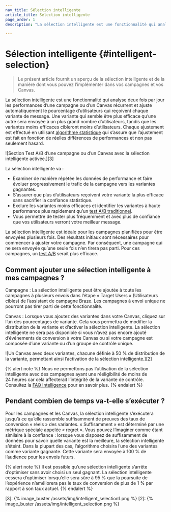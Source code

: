 ```yaml
---
nav_title: Sélection intelligente
article_title: Sélection intelligente
page_order: 1
description: "La sélection intelligente est une fonctionnalité qui analyse deux fois par jour les performances d’une campagne ou d’un Canvas récurrent et ajuste automatiquement le pourcentage d’utilisateurs qui reçoivent chaque variante de message."

---
```


# Sélection intelligente {#intelligent-selection}

> Le présent article fournit un aperçu de la sélection intelligente et de la manière dont vous pouvez l’implémenter dans vos campagnes et vos Canvas.

La sélection intelligente est une fonctionnalité qui analyse deux fois par jour les performances d’une campagne ou d’un Canvas récurrent et ajuste automatiquement le pourcentage d’utilisateurs qui reçoivent chaque variante de message. Une variante qui semble être plus efficace qu’une autre sera envoyée à un plus grand nombre d’utilisateurs, tandis que les variantes moins efficaces cibleront moins d’utilisateurs. Chaque ajustement est effectué en utilisant [algorithme statistique][227] qui s’assure que l’ajustement est fait en fonction de réelles différences de performances et non pas seulement hasard.

![Section Test A/B d’une campagne ou d’un Canvas avec la sélection intelligente activée.][3]

La sélection intelligente va :
- Examiner de manière répétée les données de performance et faire évoluer progressivement le trafic de la campagne vers les variantes gagnantes.
- S’assurer que plus d’utilisateurs reçoivent votre variante la plus efficace sans sacrifier la confiance statistique.
- Exclure les variantes moins efficaces et identifier les variantes à haute performance plus rapidement qu’un [test A/B traditionnel][1].
- Vous permettre de tester plus fréquemment et avec plus de confiance que vos utilisateurs verront votre meilleur message. 

La sélection intelligente est idéale pour les campagnes planifiées pour être envoyées plusieurs fois. Des résultats initiaux sont nécessaires pour commencer à ajuster votre campagne. Par conséquent, une campagne qui ne sera envoyée qu’une seule fois n’en tirera pas parti. Pour ces campagnes, un [test A/B][1] serait plus efficace.

## Comment ajouter une sélection intelligente à mes campagnes ?

Campagne :
La sélection intelligente peut être ajoutée à toute les campagnes à plusieurs envois dans l’étape « Target Users » (Utilisateurs cibles) de l’assistant de campagne Braze. Les campagnes à envoi unique ne pourront pas tirer parti de cette fonctionnalité.

Canvas :
Lorsque vous ajoutez des variantes dans votre Canvas, cliquez sur l’un des pourcentages de variante. Cela vous permettra de modifier la distribution de la variante et d’activer la sélection intelligente. La sélection intelligente ne sera pas disponible si vous n’avez pas encore ajouté d’événements de conversion à votre Canvas ou si votre campagne est composée d’une variante ou d’un groupe de contrôle unique.

![Un Canvas avec deux variantes, chacune définie à 50 % de distribution de la variante, permettant ainsi l’activation de la sélection intelligente.][2]

{% alert note %}
Nous ne permettons pas l’utilisation de la sélection intelligente avec des campagnes ayant une rééligibilité de moins de 24 heures car cela affecterait l’intégrité de la variante de contrôle. Consultez la [FAQ Intelligence]({{site.baseurl}}/user_guide/intelligence/faqs/#why-is-re-eligibility-not-available-when-combined-with-intelligent-selection) pour en savoir plus.
{% endalert %}

## Pendant combien de temps va-t-elle s’exécuter ?

Pour les campagnes et les Canvas, la sélection intelligente s’exécutera jusqu’à ce qu’elle rassemble suffisamment de preuves des taux de conversion « réels » des variantes. « Suffisamment » est déterminé par une métrique spéciale appelée « regret ». Vous pouvez l’imaginer comme étant similaire à la confiance : lorsque vous disposez de suffisamment de données pour savoir quelle variante est la meilleure, la sélection intelligente s’éteint. Dans la plupart des cas, l’algorithme choisira l’une des variantes comme variante gagnante. Cette variante sera envoyée à 100 % de l’audience pour les envois futurs.

{% alert note %}
Il est possible qu’une sélection intelligente s’arrête d’optimiser sans avoir choisi un seul gagnant. La sélection intelligente cessera d’optimiser lorsqu’elle sera sûre à 95 % que la poursuite de l’expérience n’améliorera pas le taux de conversion de plus de 1 % par rapport à son taux actuel.
{% endalert %}

[1]: {{site.baseurl}}/user_guide/intelligence/multivariate_testing/
[227]: https://en.wikipedia.org/wiki/Multi-armed_bandit
[3]: {% image_buster /assets/img/intelligent_selection1.png %}
[2]: {% image_buster /assets/img/intelligent_selection.png %}
